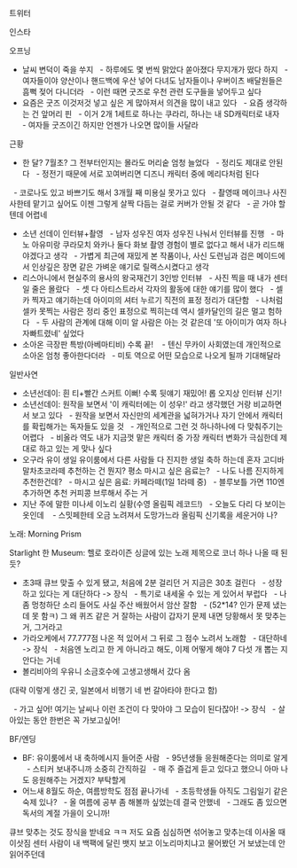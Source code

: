


트위터



인스타

오프닝
- 날씨 변덕이 죽을 쑤지
  - 하루에도 몇 번씩 맑았다 쏟아졌다 무지개가 떴다 하지
  - 여자들이야 양산이나 핸드백에 우산 넣어 다녀도 남자들이나 우버이츠 배달원들은 흠뻑 젖어 다니더라
  - 이런 때면 굿즈로 우천 관련 도구들을 넣어두고 싶다
- 요즘은 굿즈 이것저것 넣고 싶은 게 많아져서 의견을 많이 내고 있다
  - 요즘 생각하는 건 앞머리 핀
  - 이거 2개 1세트로 하나는 쿠라리, 하나는 내 SD캐릭터로 내자
  - 여자들 굿즈이긴 하지만 언젠가 나오면 많이들 사달라

근황
- 한 달? 7월초? 그 전부터인지는 몰라도 머리숱 엄청 늘었다
  - 정리도 제대로 안된다
  - 정전기 때문에 서로 꼬여버리면 디즈니 캐릭터 중에 메리다처럼 된다


  - 코로나도 있고 바쁘기도 해서 3개월 째 미용실 못가고 있다
  - 촬영때 메이크나 사진사한테 맡기고 싶어도 이젠 그렇게 살짝 다듬는 걸로 커버가 안될 것 같다
  - 곧 가야 할텐데 어렵네
- 소년 선데이 인터뷰+촬영
  - 남자 성우진 여자 성우진 나눠서 인터뷰를 진행
  - 마노 아유미랑 쿠라모치 와카나 둘다 화보 촬영 경험이 별로 없다고 해서 내가 리드해야겠다고 생각
  - 가볍게 최근에 재밌게 본 작품이나, 사신 도련님과 검은 메이드에서 인상깊은 장면 같은 가벼운 얘기로 릴랙스시켰다고 생각
- 리스아니에서 현실주의 용사의 왕국재건기 3인방 인터뷰
  - 사진 찍을 때 내가 센터일 줄은 몰랐다
  - 셋 다 아티스트라서 각자의 활동에 대한 얘기를 많이 했다
  - 셀카 찍자고 얘기하는데 아이미의 셔터 누르기 직전의 표정 정리가 대단함
  - 나처럼 셀카 못찍는 사람은 정리 중인 표정으로 찍히는데 역시 셀카달인의 길은 멀고 험하다
  - 두 사람의 관계에 대해 이미 알 사람은 아는 것 같은데 '또 아이미가 여자 하나 자빠트렸네' 싶었다
- 소아온 극장판 특방(아베마티비) 수록 끝! 
  - 텐신 무카이 사회였는데 개인적으로 소아온 엄청 좋아한다더라
  - 미토 역으로 어떤 모습으로 나오게 될까 기대해달라

일반사연
- 소년선데이: 흰 티+빨간 스커트 이뻐! 수록 뒷얘기 재밌어! 롭 오지상 인터뷰 신기!
- 소년선데이: 원작을 보면서 '이 캐릭터에는 이 성우!' 라고 생각했던 거랑 비교하면서 보고 있다
  - 원작을 보면서 자신만의 세계관을 넓혀가거나 자기 안에서 캐릭터를 확립해가는 독자들도 있을 것
  - 개인적으로 그런 것 하나하나에 다 맞춰주기는 어렵다
  - 비올라 역도 내가 지금껏 맡은 캐릭터 중 가장 캐릭터 변화가 극심한데 제대로 하고 있는 게 맞나 싶다
- 오구라 유이 생일 유이룸에서 다른 사람들 다 진지한 생일 축하 하는데 혼자 고디바 말차초코라떼 추천하는 건 뭔지? 평소 마시고 싶은 음료는?
  - 나도 나름 진지하게 추천한건데?
  - 마시고 싶은 음료: 카페라떼(1일 1라떼 중)
  - 블루보틀 가면 110엔 추가하면 추천 커피콩 브루해서 주는 거
- 지난 주에 말한 미나세 이노리 실황(수영 올림픽 레코드!)
  - 오늘도 다리 다 보이는 옷인데 
  - 스밋페한테 오금 노려져서 도망가느라 올림픽 신기록을 세운거야 나?

노래: Morning Prism

Starlight 한 Museum: 헬로 호라이즌 싱글에 있는 노래 제목으로 코너 하나 나올 때 된 듯?
- 초3때 큐브 맞출 수 있게 됐고, 처음에 2분 걸리던 거 지금은 30초 걸린다
  - 성장하고 있다는 게 대단하다 -> 장식
  - 특기로 내세울 수 있는 게 있어서 부럽다
  - 나 좀 멍청하단 소리 들어도 사실 주산 배웠어서 암산 잘함
  - (52*14? 인가 문제 냈는데 못 함ㅋ) 그 왜 퀴즈 같은 거 잘하는 사람이 갑자기 문제 내면 당황해서 못 맞추는 거, 그거라고
- 가라오케에서 77.777점 나온 적 있어서 그 뒤로 그 점수 노려서 노래함
  - 대단하네 -> 장식
  - 처음엔 노리고 한 게 아니라고 해도, 이제 어떻게 해야 7 다섯 개 뽑는 지 안다는 거네
- 볼리비아의 우유니 소금호수에 고생고생해서 갔다 옴


(대략 이렇게 생긴 곳, 일본에서 비행기 네 번 갈아타야 한다고 함)

  - 가고 싶어! 여기는 날씨나 이런 조건이 다 맞아야 그 모습이 된다잖아! -> 장식
  - 살아있는 동안 한번은 꼭 가보고싶어!

BF/엔딩
- BF: 유이룸에서 내 축하메시지 들어준 사람
  - 95년생들 응원해준다는 의미로 알게
  - 스티커 보내주니까 소중히 간직하길
  - 매 주 즐겁게 듣고 있다고 했으니 아마 나도 응원해주는 거겠지? 부탁할게
- 어느새 8월도 하순, 여름방학도 점점 끝나가네
  - 초등학생들 아직도 그림일기 같은 숙제 있나?
  - 올 여름에 공부 좀 해볼까 싶었는데 결국 안했네
  - 그래도 좀 있으면 독서의 계절 가을이 오니까!

큐브 맞추는 것도 장식을 받네요 ㅋㅋ 저도 요즘 심심하면 섞어놓고 맞추는데
이사올 때 이삿짐 센터 사람이 내 백팩에 달린 뱃지 보고 이노리마치냐고 물어봤던 거 보냈는데 안 읽어주던데
